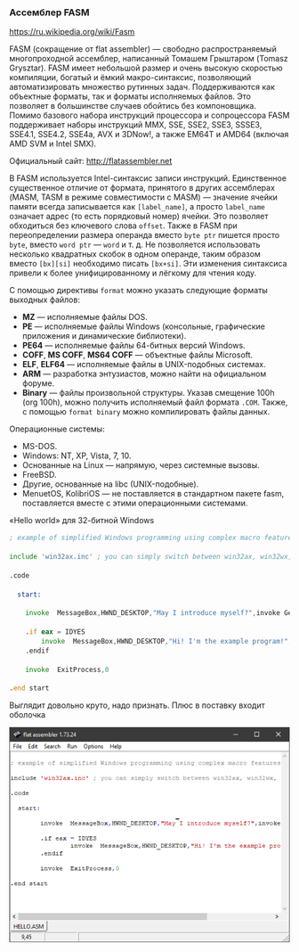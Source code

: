 ### Ассемблер FASM

https://ru.wikipedia.org/wiki/Fasm

FASM (сокращение от flat assembler) — свободно распространяемый многопроходной ассемблер, написанный Томашем Грыштаром (Tomasz Grysztar). FASM имеет небольшой размер и очень высокую скоростью компиляции, богатый и ёмкий макро-синтаксис, позволяющий автоматизировать множество рутинных задач. Поддерживаются как объектные форматы, так и форматы исполняемых файлов. Это позволяет в большинстве случаев обойтись без компоновщика. Помимо базового набора инструкций процессора и сопроцессора FASM поддерживает наборы инструкций MMX, SSE, SSE2, SSE3, SSSE3, SSE4.1, SSE4.2, SSE4a, AVX и 3DNow!, а также EM64T и AMD64 (включая AMD SVM и Intel SMX).

Официальный сайт: http://flatassembler.net

В FASM используется Intel-синтаксис записи инструкций. Единственное существенное отличие от формата, принятого в других ассемблерах (MASM, TASM в режиме совместимости с MASM) — значение ячейки памяти всегда записывается как `[label_name]`, а просто `label_name` означает адрес (то есть порядковый номер) ячейки. Это позволяет обходиться без ключевого слова `offset`. Также в FASM при переопределении размера операнда вместо `byte ptr` пишется просто `byte`, вместо `word ptr` — `word` и т. д. Не позволяется использовать несколько квадратных скобок в одном операнде, таким образом вместо `[bx][si]` необходимо писать `[bx+si]`. Эти изменения синтаксиса привели к более унифицированному и лёгкому для чтения коду.

С помощью директивы `format` можно указать следующие форматы выходных файлов:

* **MZ** — исполняемые файлы DOS.
* **PE** — исполняемые файлы Windows (консольные, графические приложения и динамические библиотеки).
* **PE64** — исполняемые файлы 64-битных версий Windows.
* **COFF**, **MS COFF**, **MS64 COFF** — объектные файлы Microsoft.
* **ELF**, **ELF64** — исполняемые файлы в UNIX-подобных системах.
* **ARM** — разработка энтузиастов, можно найти на официальном форуме.
* **Binary** — файлы произвольной структуры. Указав смещение 100h (org 100h), можно получить исполняемый файл формата `.COM`. Также, с помощью `format binary` можно компилировать файлы данных.

Операционные системы:

* MS-DOS.
* Windows: NT, XP, Vista, 7, 10.
* Основанные на Linux — напрямую, через системные вызовы.
* FreeBSD.
* Другие, основанные на libc (UNIX-подобные).
* MenuetOS, KolibriOS — не поставляется в стандартном пакете fasm, поставляется вместе с этими операционными системами.

«Hello world» для 32-битной Windows

```asm
; example of simplified Windows programming using complex macro features
 
include 'win32ax.inc' ; you can simply switch between win32ax, win32wx, win64ax and win64wx here
 
.code
 
  start:
 
    invoke  MessageBox,HWND_DESKTOP,"May I introduce myself?",invoke GetCommandLine,MB_YESNO
 
    .if eax = IDYES
        invoke  MessageBox,HWND_DESKTOP,"Hi! I'm the example program!","Hello!",MB_OK
    .endif
 
    invoke  ExitProcess,0
 
.end start
```

Выглядит довольно круто, надо признать. Плюс в поставку входит оболочка

![fasm](img/fasm.png)

